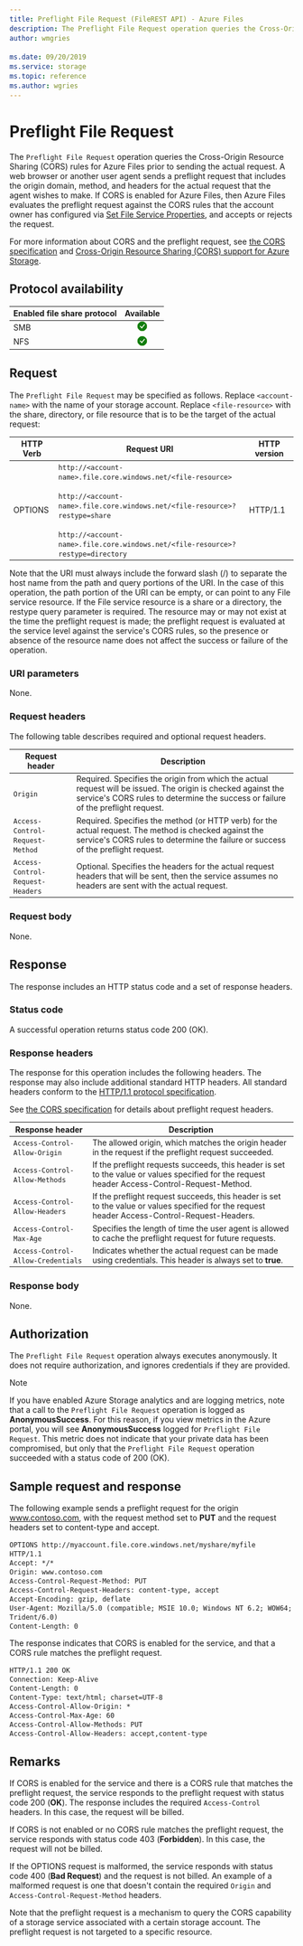 ```yaml
---
title: Preflight File Request (FileREST API) - Azure Files
description: The Preflight File Request operation queries the Cross-Origin Resource Sharing (CORS) rules for Azure Files prior to sending the actual request. A web browser or another user agent sends a preflight request that includes the origin domain, method, and headers for the actual request that the agent wishes to make.
author: wmgries

ms.date: 09/20/2019
ms.service: storage
ms.topic: reference
ms.author: wgries
---
```


# Preflight File Request
The `Preflight File Request` operation queries the Cross-Origin Resource Sharing (CORS) rules for Azure Files prior to sending the actual request. A web browser or another user agent sends a preflight request that includes the origin domain, method, and headers for the actual request that the agent wishes to make. If CORS is enabled for Azure Files, then Azure Files evaluates the preflight request against the CORS rules that the account owner has configured via [Set File Service Properties](Set-File-Service-Properties.md), and accepts or rejects the request.  
  
For more information about CORS and the preflight request, see [the CORS specification](https://www.w3.org/TR/cors/) and [Cross-Origin Resource Sharing (CORS) support for Azure Storage](Cross-Origin-Resource-Sharing--CORS--Support-for-the-Azure-Storage-Services.md).

## Protocol availability

| Enabled file share protocol | Available |
|-|:-:|
| SMB | ![Yes](./media/yes-icon.png) |
| NFS | ![Yes](./media/yes-icon.png) |
  
## Request
The `Preflight File Request` may be specified as follows. Replace `<account-name>` with the name of your storage account. Replace `<file-resource>` with the share, directory, or file resource that is to be the target of the actual request:  
  
|HTTP Verb|Request URI|HTTP version|  
|---------------|-----------------|------------------|  
|OPTIONS|`http://<account-name>.file.core.windows.net/<file-resource>`<br /><br /> `http://<account-name>.file.core.windows.net/<file-resource>?restype=share`<br /><br /> `http://<account-name>.file.core.windows.net/<file-resource>?restype=directory`|HTTP/1.1|  
  
Note that the URI must always include the forward slash (/) to separate the host name from the path and query portions of the URI. In the case of this operation, the path portion of the URI can be empty, or can point to any File service resource. If the File service resource is a share or a directory, the restype query parameter is required. The resource may or may not exist at the time the preflight request is made; the preflight request is evaluated at the service level against the service's CORS rules, so the presence or absence of the resource name does not affect the success or failure of the operation.  
  
### URI parameters
None.
  
### Request headers
The following table describes required and optional request headers.  
  
|Request header|Description|  
|--------------------|-----------------|  
|`Origin`|Required. Specifies the origin from which the actual request will be issued. The origin is checked against the service's CORS rules to determine the success or failure of the preflight request.|  
|`Access-Control-Request-Method`|Required. Specifies the method (or HTTP verb) for the actual request. The method is checked against the service's CORS rules to determine the failure or success of the preflight request.|  
|`Access-Control-Request-Headers`|Optional. Specifies the headers for the actual request headers that will be sent, then the service assumes no headers are sent with the actual request.|  
  
### Request body
None.
  
## Response
The response includes an HTTP status code and a set of response headers.  
  
### Status code
A successful operation returns status code 200 (OK).  
  
### Response headers
The response for this operation includes the following headers. The response may also include additional standard HTTP headers. All standard headers conform to the [HTTP/1.1 protocol specification](https://go.microsoft.com/fwlink/?linkid=150478).  
  
See [the CORS specification](https://www.w3.org/TR/cors/) for details about preflight request headers.  
  
|Response header|Description|  
|---------------------|-----------------|  
|`Access-Control-Allow-Origin`|The allowed origin, which matches the origin header in the request if the preflight request succeeded.|  
|`Access-Control-Allow-Methods`|If the preflight requests succeeds, this header is set to the value or values specified for the request header Access-Control-Request-Method.|  
|`Access-Control-Allow-Headers`|If the preflight request succeeds, this header is set to the value or values specified for the request header Access-Control-Request-Headers.|  
|`Access-Control-Max-Age`|Specifies the length of time the user agent is allowed to cache the preflight request for future requests.|  
|`Access-Control-Allow-Credentials`|Indicates whether the actual request can be made using credentials. This header is always set to **true**.|  
  
### Response body
None.
  
## Authorization
The `Preflight File Request` operation always executes anonymously. It does not require authorization, and ignores credentials if they are provided.

> [!NOTE]
> If you have enabled Azure Storage analytics and are logging metrics, note that a call to the `Preflight File Request` operation is logged as **AnonymousSuccess**. For this reason, if you view metrics in the Azure portal, you will see **AnonymousSuccess** logged for `Preflight File Request`. This metric does not indicate that your private data has been compromised, but only that the `Preflight File Request` operation succeeded with a status code of 200 (OK). 

## Sample request and response
The following example sends a preflight request for the origin www.contoso.com, with the request method set to **PUT** and the request headers set to content-type and accept.  
  
```
OPTIONS http://myaccount.file.core.windows.net/myshare/myfile  
HTTP/1.1  
Accept: */*  
Origin: www.contoso.com  
Access-Control-Request-Method: PUT  
Access-Control-Request-Headers: content-type, accept  
Accept-Encoding: gzip, deflate  
User-Agent: Mozilla/5.0 (compatible; MSIE 10.0; Windows NT 6.2; WOW64; Trident/6.0)  
Content-Length: 0    
```  
  
The response indicates that CORS is enabled for the service, and that a CORS rule matches the preflight request.  

```
HTTP/1.1 200 OK  
Connection: Keep-Alive  
Content-Length: 0  
Content-Type: text/html; charset=UTF-8  
Access-Control-Allow-Origin: *  
Access-Control-Max-Age: 60  
Access-Control-Allow-Methods: PUT  
Access-Control-Allow-Headers: accept,content-type
```

## Remarks
If CORS is enabled for the service and there is a CORS rule that matches the preflight request, the service responds to the preflight request with status code 200 (**OK**). The response includes the required `Access-Control` headers. In this case, the request will be billed.  
  
If CORS is not enabled or no CORS rule matches the preflight request, the service responds with status code 403 (**Forbidden**). In this case, the request will not be billed.  
  
If the OPTIONS request is malformed, the service responds with status code 400 (**Bad Request**) and the request is not billed. An example of a malformed request is one that doesn't contain the required `Origin` and `Access-Control-Request-Method` headers.  

Note that the preflight request is a mechanism to query the CORS capability of a storage service associated with a certain storage account. The preflight request is not targeted to a specific resource.